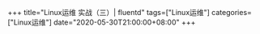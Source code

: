 +++
title="Linux运维 实战（三）| fluentd"
tags=["Linux运维"]
categories=["Linux运维"]
date="2020-05-30T21:00:00+08:00"
+++